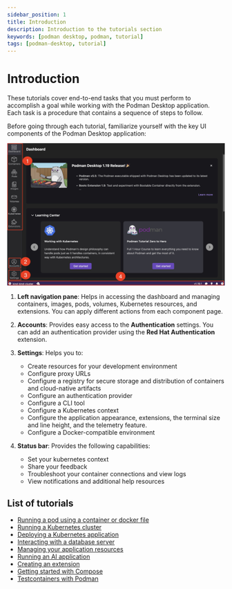 ```yaml
---
sidebar_position: 1
title: Introduction
description: Introduction to the tutorials section
keywords: [podman desktop, podman, tutorial]
tags: [podman-desktop, tutorial]
---
```


# Introduction

These tutorials cover end-to-end tasks that you must perform to accomplish a goal while working with the Podman Desktop application. Each task is a procedure that contains a sequence of steps to follow.

Before going through each tutorial, familiarize yourself with the key UI components of the Podman Desktop application:

![UI components](img/podman-desktop-ui-components.png)

1. **Left navigation pane**: Helps in accessing the dashboard and managing containers, images, pods, volumes, Kubernetes resources, and extensions. You can apply different actions from each component page.

2. **Accounts**: Provides easy access to the **Authentication** settings. You can add an authentication provider using the **Red Hat Authentication** extension.
3. **Settings**: Helps you to:

   - Create resources for your development environment
   - Configure proxy URLs
   - Configure a registry for secure storage and distribution of containers and cloud-native artifacts
   - Configure an authentication provider
   - Configure a CLI tool
   - Configure a Kubernetes context
   - Configure the application appearance, extensions, the terminal size and line height, and the telemetry feature.
   - Configure a Docker-compatible environment

4. **Status bar**: Provides the following capabilities:

   - Set your kubernetes context
   - Share your feedback
   - Troubleshoot your container connections and view logs
   - View notifications and additional help resources

## List of tutorials

- [Running a pod using a container or docker file](/tutorial/running-a-pod-using-a-container-docker-file)
- [Running a Kubernetes cluster](/tutorial/running-a-kubernetes-cluster)
- [Deploying a Kubernetes application](/tutorial/deploying-a-kubernetes-application)
- [Interacting with a database server](/tutorial/interacting-with-a-database-server)
- [Managing your application resources](/tutorial/managing-your-application-resources)
- [Running an AI application](/tutorial/running-an-ai-application)
- [Creating an extension](/tutorial/creating-an-extension)
- [Getting started with Compose](/tutorial/getting-started-with-compose)
- [Testcontainers with Podman](/tutorial/testcontainers-with-podman)
